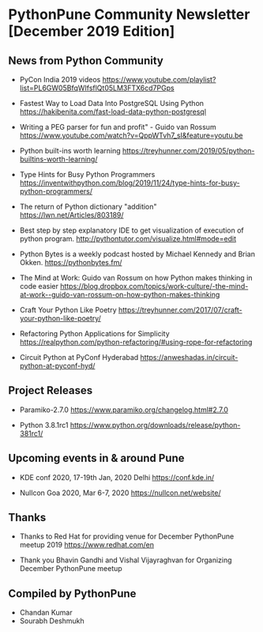 # PythonPune Community Newsletter [December 2019 Edition]

## News from Python Community

* PyCon India 2019 videos 
  https://www.youtube.com/playlist?list=PL6GW05BfqWIfsflQt05LM3FTX6cd7PGps

* Fastest Way to Load Data Into PostgreSQL Using Python 
  https://hakibenita.com/fast-load-data-python-postgresql

* Writing a PEG parser for fun and profit" - Guido van Rossum 
  https://www.youtube.com/watch?v=QppWTvh7_sI&feature=youtu.be

* Python built-ins worth learning 
  https://treyhunner.com/2019/05/python-builtins-worth-learning/

* Type Hints for Busy Python Programmers 
  https://inventwithpython.com/blog/2019/11/24/type-hints-for-busy-python-programmers/

* The return of Python dictionary "addition" 
  https://lwn.net/Articles/803189/

* Best step by step explanatory IDE to get visualization of execution of python program. 
  http://pythontutor.com/visualize.html#mode=edit

* Python Bytes is a weekly podcast hosted by Michael Kennedy and Brian Okken. 
  https://pythonbytes.fm/

* The Mind at Work: Guido van Rossum on how Python makes thinking in code easier 
  https://blog.dropbox.com/topics/work-culture/-the-mind-at-work--guido-van-rossum-on-how-python-makes-thinking

* Craft Your Python Like Poetry 
  https://treyhunner.com/2017/07/craft-your-python-like-poetry/

* Refactoring Python Applications for Simplicity 
  https://realpython.com/python-refactoring/#using-rope-for-refactoring

* Circuit Python at PyConf Hyderabad 
  https://anweshadas.in/circuit-python-at-pyconf-hyd/

## Project Releases

* Paramiko-2.7.0 
  https://www.paramiko.org/changelog.html#2.7.0

* Python 3.8.1rc1 
  https://www.python.org/downloads/release/python-381rc1/

## Upcoming events in & around Pune

* KDE conf 2020, 17-19th Jan, 2020 Delhi 
  https://conf.kde.in/

* Nullcon Goa 2020, Mar 6-7, 2020 
  https://nullcon.net/website/

## Thanks

* Thanks to Red Hat for providing venue for December PythonPune meetup 2019 
  https://www.redhat.com/en

* Thank you Bhavin Gandhi and Vishal Vijayraghvan for Organizing
  December PythonPune meetup

## Compiled by PythonPune
   * Chandan Kumar
   * Sourabh Deshmukh

